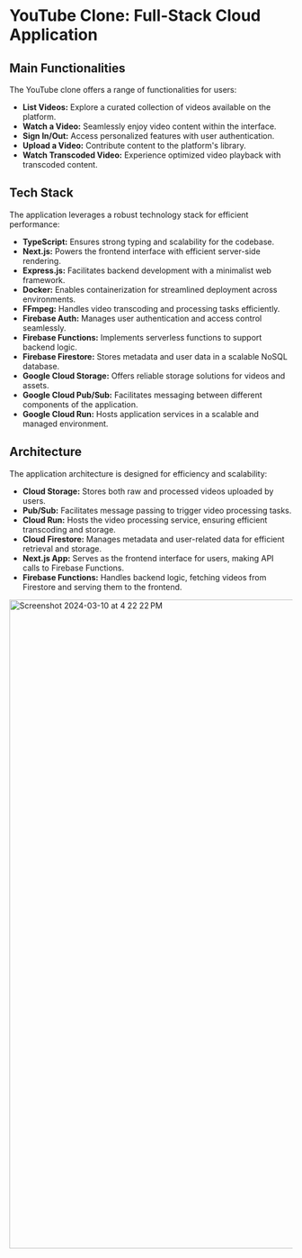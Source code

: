 # YouTube Clone: Full-Stack Cloud Application

## Main Functionalities

The YouTube clone offers a range of functionalities for users:

- **List Videos:** Explore a curated collection of videos available on the platform.
- **Watch a Video:** Seamlessly enjoy video content within the interface.
- **Sign In/Out:** Access personalized features with user authentication.
- **Upload a Video:** Contribute content to the platform's library.
- **Watch Transcoded Video:** Experience optimized video playback with transcoded content.

## Tech Stack

The application leverages a robust technology stack for efficient performance:

- **TypeScript:** Ensures strong typing and scalability for the codebase.
- **Next.js:** Powers the frontend interface with efficient server-side rendering.
- **Express.js:** Facilitates backend development with a minimalist web framework.
- **Docker:** Enables containerization for streamlined deployment across environments.
- **FFmpeg:** Handles video transcoding and processing tasks efficiently.
- **Firebase Auth:** Manages user authentication and access control seamlessly.
- **Firebase Functions:** Implements serverless functions to support backend logic.
- **Firebase Firestore:** Stores metadata and user data in a scalable NoSQL database.
- **Google Cloud Storage:** Offers reliable storage solutions for videos and assets.
- **Google Cloud Pub/Sub:** Facilitates messaging between different components of the application.
- **Google Cloud Run:** Hosts application services in a scalable and managed environment.

## Architecture

The application architecture is designed for efficiency and scalability:

- **Cloud Storage:** Stores both raw and processed videos uploaded by users.
- **Pub/Sub:** Facilitates message passing to trigger video processing tasks.
- **Cloud Run:** Hosts the video processing service, ensuring efficient transcoding and storage.
- **Cloud Firestore:** Manages metadata and user-related data for efficient retrieval and storage.
- **Next.js App:** Serves as the frontend interface for users, making API calls to Firebase Functions.
- **Firebase Functions:** Handles backend logic, fetching videos from Firestore and serving them to the frontend.

<img width="1152" alt="Screenshot 2024-03-10 at 4 22 22 PM" src="https://github.com/yesh07/YouTube-clone/assets/60771818/51e90d69-5dcf-47d4-a620-663533fdaef1">
